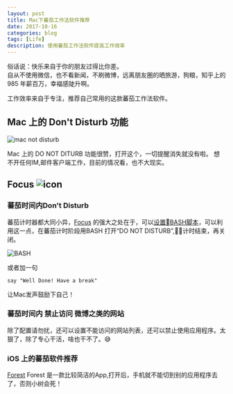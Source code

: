 ```yaml
---
layout: post
title: Mac下蕃茄工作法软件推荐
date: 2017-10-16
categories: blog
tags: [Life]
description: 使用蕃茄工作法软件提高工作效率
---
```


俗话说：快乐来自于你的朋友过得比你差。  
自从不使用微信，也不看新闻，不刷微博，远离朋友圈的晒旅游，狗粮，知乎上的985 年薪百万，幸福感陡升啊。

工作效率来自于专注，推荐自己常用的这款蕃茄工作法软件。


## Mac 上的 Don't Disturb 功能

![mac not disturb](https://tva1.sinaimg.cn/large/006tKfTcgy1fkophdsvrzj30hm0b7gmb.jpg)

Mac 上的 DO NOT DITURB 功能很赞，打开这个，一切提醒消失就没有啦。
想不开任何IM,邮件客户端工作，目前的情况看，也不大现实。 


## Focus ![icon](https://heyfocus.com/assets/img/icon_32x32-one@2x.png)

### 蕃茄时间内Don't Disturb
蕃茄计时器都大同小异，[Focus](https://heyfocus.com/) 的强大之处在于，可以[设置BASH脚本](https://heyfocus.com/docs/features/scripting/)，可以利用这一点，在蕃茄计时阶段用BASH 打开“DO NOT DISTURB”,计时结束，再关闭。

![BASH](https://heyfocus.com/assets/img/focus-screenshot-5.png)

或者加一句
```
say "Well Done! Have a break"
```
让Mac发声鼓励下自己！

### 蕃茄时间内 禁止访问 微博之类的网站
除了配置请勿扰，还可以设置不能访问的网站列表，还可以禁止使用应用程序。太狠了，除了专心干活，啥也干不了。😅


### iOS 上的蕃茄软件推荐

[Forest](https://www.forestapp.cc) Forest 是一款比较简洁的App,打开后，手机就不能切到别的应用程序去了，否则小树会死！